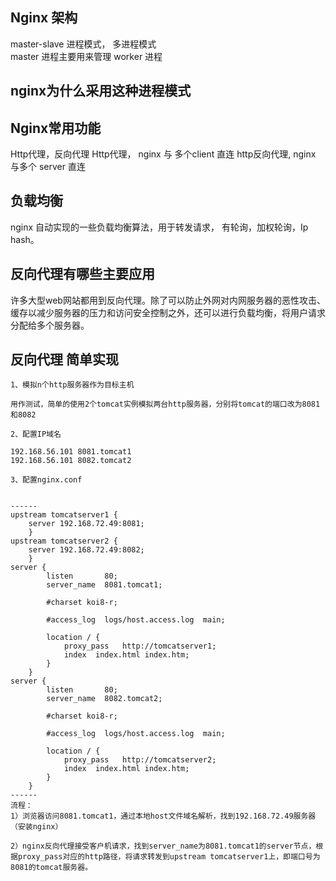 ## Nginx 架构
master-slave 进程模式， 多进程模式    
master 进程主要用来管理 worker 进程

## nginx为什么采用这种进程模式


## Nginx常用功能
Http代理，反向代理
Http代理， nginx 与 多个client 直连
http反向代理, nginx 与多个 server 直连

## 负载均衡
nginx 自动实现的一些负载均衡算法，用于转发请求， 有轮询，加权轮询，Ip hash。

## 反向代理有哪些主要应用
许多大型web网站都用到反向代理。除了可以防止外网对内网服务器的恶性攻击、缓存以减少服务器的压力和访问安全控制之外，还可以进行负载均衡，将用户请求分配给多个服务器。

## 反向代理 简单实现
```
1、模拟n个http服务器作为目标主机

用作测试，简单的使用2个tomcat实例模拟两台http服务器，分别将tomcat的端口改为8081和8082

2、配置IP域名

192.168.56.101 8081.tomcat1
192.168.56.101 8082.tomcat2

3、配置nginx.conf


------
upstream tomcatserver1 {  
    server 192.168.72.49:8081;  
    }  
upstream tomcatserver2 {  
    server 192.168.72.49:8082;  
    }  
server {  
        listen       80;  
        server_name  8081.tomcat1;  
  
        #charset koi8-r;  
  
        #access_log  logs/host.access.log  main;  
  
        location / {  
            proxy_pass   http://tomcatserver1;  
            index  index.html index.htm;  
        }       
    }  
server {  
        listen       80;  
        server_name  8082.tomcat2;  
  
        #charset koi8-r;  
  
        #access_log  logs/host.access.log  main;  
  
        location / {  
            proxy_pass   http://tomcatserver2;  
            index  index.html index.htm;  
        }          
    }  
------
流程：
1）浏览器访问8081.tomcat1，通过本地host文件域名解析，找到192.168.72.49服务器（安装nginx）

2）nginx反向代理接受客户机请求，找到server_name为8081.tomcat1的server节点，根据proxy_pass对应的http路径，将请求转发到upstream tomcatserver1上，即端口号为8081的tomcat服务器。
```

